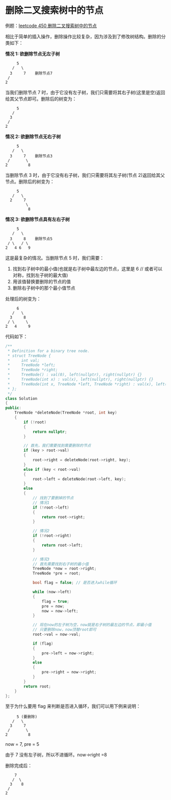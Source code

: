# 删除二叉搜索树中的节点

例题：[leetcode 450 删除二叉搜索树中的节点](https://leetcode.cn/problems/delete-node-in-a-bst/description/)

相比于简单的插入操作，删除操作比较复杂，因为涉及到了修改树结构。删除的分类如下：

**情况 1: 欲删除节点无左子树**

```
     5
   /   \
  3     7    删除节点7
 /
2
```

当我们删除节点 7 时，由于它没有左子树，我们只需要将其右子树(这里是空)返回给其父节点即可。删除后的树变为：

```
     5
   /
  3
 /
2
```

**情况 2: 欲删除节点无右子树**

```
     5
   /   \
  3     7    删除节点3
 /       \
2         8
```

当删除节点 3 时，由于它没有右子树，我们只需要将其左子树(节点 2)返回给其父节点。删除后的树变为：

```
     5
   /   \
  2     7
         \
          8
```

**情况 3: 欲删除节点具有左右子树**

```
     5
   /   \
  3     8    删除节点5
 / \   / \
2   4 6   9
```

这是最复杂的情况。当删除节点 5 时，我们需要：

1. 找到右子树中的最小值(也就是右子树中最左边的节点，这里是 6 // 或者可以对称，找到左子树的最大值)
2. 用该值替换要删除的节点的值
3. 删除右子树中的那个最小值节点

处理后的树变为：

```
     6
   /   \
  3     8
 / \     \
2   4     9
```

代码如下：

```cpp
/**
 * Definition for a binary tree node.
 * struct TreeNode {
 *     int val;
 *     TreeNode *left;
 *     TreeNode *right;
 *     TreeNode() : val(0), left(nullptr), right(nullptr) {}
 *     TreeNode(int x) : val(x), left(nullptr), right(nullptr) {}
 *     TreeNode(int x, TreeNode *left, TreeNode *right) : val(x), left(left), right(right) {}
 * };
 */
class Solution
{
public:
    TreeNode *deleteNode(TreeNode *root, int key)
    {
        if (!root)
        {
            return nullptr;
        }

        // 首先，我们需要找到需要删除的节点
        if (key > root->val)
        {
            root->right = deleteNode(root->right, key);
        }
        else if (key < root->val)
        {
            root->left = deleteNode(root->left, key);
        }
        else
        {
            // 找到了要删掉的节点
            // 情况1
            if (!root->left)
            {
                return root->right;
            }

            // 情况2
            if (!root->right)
            {
                return root->left;
            }

            // 情况3
            // 首先需要找到右子树的最小值
            TreeNode *now = root->right;
            TreeNode *pre = root;

            bool flag = false; // 是否进入while循环

            while (now->left)
            {
                flag = true;
                pre = now;
                now = now->left;
            }

            // 现在now的左子树为空，now就是右子树的最左边的节点，即最小值
            // 只要删除now，now顶替root即可
            root->val = now->val;

            if (flag)
            {
                pre->left = now->right;
            }
            else
            {
                pre->right = now->right;
            }
        }
        return root;
    }
};
```

至于为什么要用 flag 来判断是否进入循环，我们可以用下例来说明：

```
     5 (要删除)
   /   \
  3     7
 /       \
2         8
```

now = 7, pre = 5

由于 7 没有左子树，所以不进循环。now->right =8

删除完成后：

```
    7
   /  \
  3    8
 /
2
```
